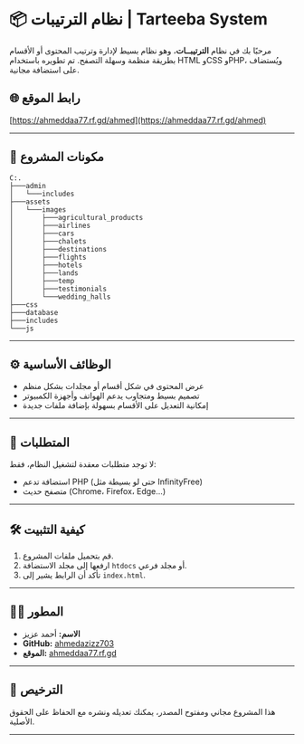 # 📦 نظام الترتيبات | Tarteeba System

مرحبًا بك في نظام **الترتيبــات**، وهو نظام بسيط لإدارة وترتيب المحتوى أو الأقسام بطريقة منظمة وسهلة التصفح. تم تطويره باستخدام HTML وCSS وPHP، ويُستضاف على استضافة مجانية.

## 🌐 رابط الموقع
[https://ahmeddaa77.rf.gd/ahmed](https://ahmeddaa77.rf.gd/ahmed)

---

## 📁 مكونات المشروع
```
C:.
├───admin
│   └───includes
├───assets
│   └───images
│       ├───agricultural_products
│       ├───airlines
│       ├───cars
│       ├───chalets
│       ├───destinations
│       ├───flights
│       ├───hotels
│       ├───lands
│       ├───temp
│       ├───testimonials
│       └───wedding_halls
├───css
├───database
├───includes
└───js
```

---

## ⚙️ الوظائف الأساسية

- عرض المحتوى في شكل أقسام أو مجلدات بشكل منظم
- تصميم بسيط ومتجاوب يدعم الهواتف وأجهزة الكمبيوتر
- إمكانية التعديل على الأقسام بسهولة بإضافة ملفات جديدة

---

## 📌 المتطلبات

لا توجد متطلبات معقدة لتشغيل النظام، فقط:

- استضافة تدعم PHP (حتى لو بسيطة مثل InfinityFree)
- متصفح حديث (Chrome، Firefox، Edge...)

---

## 🛠️ كيفية التثبيت

1. قم بتحميل ملفات المشروع.
2. ارفعها إلى مجلد الاستضافة `htdocs` أو مجلد فرعي.
3. تأكد أن الرابط يشير إلى `index.html`.

---

## 🧑‍💻 المطور

- **الاسم:** أحمد عزيز
- **GitHub:** [ahmedazizz703](https://github.com/ahmedazizz703)
- **الموقع:** [ahmeddaa77.rf.gd](https://ahmeddaa77.rf.gd/)

---

## 📜 الترخيص

هذا المشروع مجاني ومفتوح المصدر، يمكنك تعديله ونشره مع الحفاظ على الحقوق الأصلية.

---
